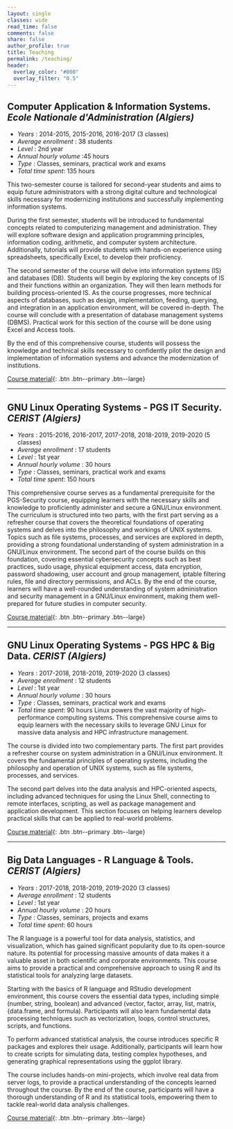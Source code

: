 ```yaml
---
layout: single
classes: wide
read_time: false
comments: false
share: false
author_profile: true
title: Teaching
permalink: /teaching/
header:
  overlay_color: "#000"
  overlay_filter: "0.5"
---
```


## Computer Application & Information  Systems. *Ecole Nationale d'Administration (Algiers)*
* *Years* : 2014-2015, 2015-2016, 2016-2017 (3 classes)  
* *Average enrollment* : 38 students
* *Level* : 2nd year 
* *Annual hourly volume* :45 hours
* *Type* : Classes, seminars, practical work and exams 
* *Total time spent*: 135 hours

This two-semester course is tailored for second-year students and aims to equip future administrators with a strong digital culture and technological skills necessary for modernizing institutions and successfully implementing information systems.

During the first semester, students will be introduced to fundamental concepts related to computerizing management and administration. They will explore software design and application programming principles, information coding, arithmetic, and computer system architecture. Additionally, tutorials will provide students with hands-on experience using spreadsheets, specifically Excel, to develop their proficiency.

The second semester of the course will delve into information systems (IS) and databases (DB). Students will begin by exploring the key concepts of IS and their functions within an organization. They will then learn methods for building process-oriented IS. As the course progresses, more technical aspects of databases, such as design, implementation, feeding, querying, and integration in an application environment, will be covered in-depth. The course will conclude with a presentation of database management systems (DBMS). Practical work for this section of the course will be done using Excel and Access tools.

By the end of this comprehensive course, students will possess the knowledge and technical skills necessary to confidently pilot the design and implementation of information systems and advance the modernization of institutions.

[Course material](http://www.google.com){: .btn .btn--primary .btn--large}

<hr/>

## GNU Linux Operating Systems - PGS IT Security. *CERIST (Algiers)*
* *Years* : 2015-2016, 2016-2017, 2017-2018, 2018-2019, 2019-2020 (5 classes) 
* *Average enrollment* : 17 students
* *Level* : 1st year 
* *Annual hourly volume* : 30 hours
* *Type* : Classes, seminars, practical work and exams 
* *Total time spent*: 150 hours

This comprehensive course serves as a fundamental prerequisite for the PGS-Security course, equipping learners with the necessary skills and knowledge to proficiently administer and secure a GNU/Linux environment. The curriculum is structured into two parts, with the first part serving as a refresher course that covers the theoretical foundations of operating systems and delves into the philosophy and workings of UNIX systems. Topics such as file systems, processes, and services are explored in depth, providing a strong foundational understanding of system administration in a GNU/Linux environment. The second part of the course builds on this foundation, covering essential cybersecurity concepts such as best practices, sudo usage, physical equipment access, data encryption, password shadowing, user account and group management, iptable filtering rules, file and directory permissions, and ACLs. By the end of the course, learners will have a well-rounded understanding of system administration and security management in a GNU/Linux environment, making them well-prepared for future studies in computer security.

[Course material](http://www.google.com){: .btn .btn--primary .btn--large}

<hr/>

## GNU Linux Operating Systems - PGS HPC & Big Data. *CERIST (Algiers)*
* *Years* : 2017-2018, 2018-2019, 2019-2020 (3 classes) 
* *Average enrollment* : 12 students
* *Level* : 1st year 
* *Annual hourly volume* : 30 hours
* *Type* : Classes, seminars, practical work and exams 
* *Total time spent*: 90 hours
Linux powers the vast majority of high-performance computing systems. This comprehensive course aims to equip learners with the necessary skills to leverage GNU Linux for massive data analysis and HPC infrastructure management.

The course is divided into two complementary parts. The first part provides a refresher course on system administration in a GNU/Linux environment. It covers the fundamental principles of operating systems, including the philosophy and operation of UNIX systems, such as file systems, processes, and services.

The second part delves into the data analysis and HPC-oriented aspects, including advanced techniques for using the Linux Shell, connecting to remote interfaces, scripting, as well as package management and application development. This section focuses on helping learners develop practical skills that can be applied to real-world problems.

[Course material](http://www.google.com){: .btn .btn--primary .btn--large}

<hr/>

## Big Data Languages - R Language & Tools. *CERIST (Algiers)*
* *Years* : 2017-2018, 2018-2019, 2019-2020 (3 classes) 
* *Average enrollment* : 12 students
* *Level* : 1st year 
* *Annual hourly volume* : 20 hours
* *Type* : Classes, seminars, projects and exams 
* *Total time spent*: 60 hours

The R language is a powerful tool for data analysis, statistics, and visualization, which has gained significant popularity due to its open-source nature. Its potential for processing massive amounts of data makes it a valuable asset in both scientific and corporate environments. This course aims to provide a practical and comprehensive approach to using R and its statistical tools for analyzing large datasets.

Starting with the basics of R language and RStudio development environment, this course covers the essential data types, including simple (number, string, boolean) and advanced (vector, factor, array, list, matrix, {data.frame, and formula). Participants will also learn fundamental data processing techniques such as vectorization, loops, control structures, scripts, and functions.

To perform advanced statistical analysis, the course introduces specific R packages and explores their usage. Additionally, participants will learn how to create scripts for simulating data, testing complex hypotheses, and generating graphical representations using the ggplot library.

The course includes hands-on mini-projects, which involve real data from server logs, to provide a practical understanding of the concepts learned throughout the course. By the end of the course, participants will have a thorough understanding of R and its statistical tools, empowering them to tackle real-world data analysis challenges.

[Course material](http://www.google.com){: .btn .btn--primary .btn--large}
